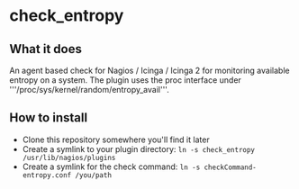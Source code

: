 check_entropy
=============

What it does
------------

An agent based check for Nagios / Icinga / Icinga 2 for monitoring available entropy on a system.
The plugin uses the proc interface under '''/proc/sys/kernel/random/entropy_avail'''.

How to install
--------------

* Clone this repository somewhere you'll find it later
* Create a symlink to your plugin directory: ```ln -s check_entropy /usr/lib/nagios/plugins```
* Create a symlink for the check command: ```ln -s checkCommand-entropy.conf /you/path```
